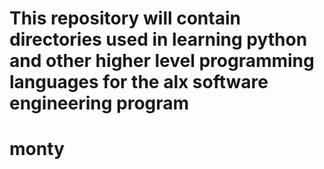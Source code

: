 # This repository will contain directories used in learning python and other higher level programming languages for the alx software engineering program
# monty
